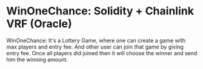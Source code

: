 # WinOneChance: Solidity + Chainlink VRF (Oracle)

WinOneChance: It's a Lottery Game, where one can create a game with max players and entry fee. And other user can join that game by giving entry fee. Once all players did joined then it will choose the winner and send him the winning amount.

